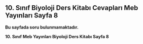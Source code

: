 ## 10. Sınıf Biyoloji Ders Kitabı Cevapları Meb Yayınları Sayfa 8

**Bu sayfada soru bulunmamaktadır.**

**10. Sınıf Meb Yayınları Biyoloji Ders Kitabı Sayfa 8**